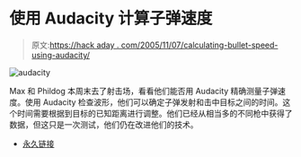 # 使用 Audacity 计算子弹速度

> 原文:[https://hack aday . com/2005/11/07/calculating-bullet-speed-using-audacity/](https://hackaday.com/2005/11/07/calculating-bullet-speed-using-audacity/)

![audacity](../Images/c281c699005406629e883f860b0fd149.png)

Max 和 Phildog 本周末去了射击场，看看他们能否用 Audacity 精确测量子弹速度。使用 Audacity 检查波形，他们可以确定子弹发射和击中目标之间的时间。这个时间需要根据到目标的已知距离进行调整。他们已经从相当多的不同枪中获得了数据，但这只是一次测试，他们仍在改进他们的技术。

*   [永久链接](http://nitricacid.blogspot.com/2005/11/using-audacity-recording-software-to.html)